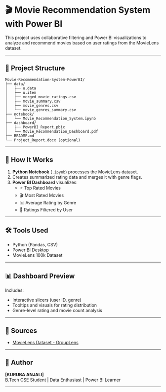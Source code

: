 
# 🎬 Movie Recommendation System with Power BI

This project uses collaborative filtering and Power BI visualizations to analyze and recommend movies based on user ratings from the MovieLens dataset.

---

## 📁 Project Structure

```
Movie-Recommendation-System-PowerBI/
├── data/
│   ├── u.data
│   ├── u.item
│   ├── merged_movie_ratings.csv
│   ├── movie_summary.csv
│   ├── movie_genres.csv
│   └── movie_genres_summary.csv
├── notebook/
│   └── Movie_Recommendation_System.ipynb
├── dashboard/
│   ├── PowerBI_Report.pbix
│   └── Movie_Recommendation_Dashboard.pdf
├── README.md
└── Project_Report.docx (optional)
```

---

## 🚀 How It Works

1. **Python Notebook** (`.ipynb`) processes the MovieLens dataset.
2. Creates summarized rating data and merges it with genre flags.
3. **Power BI Dashboard** visualizes:
   - ⭐ Top Rated Movies
   - 🎬 Most Rated Movies
   - 📊 Average Rating by Genre
   - 👤 Ratings Filtered by User

---

## 🛠️ Tools Used

- Python (Pandas, CSV)
- Power BI Desktop
- MovieLens 100k Dataset

---

## 📊 Dashboard Preview

Includes:
- Interactive slicers (user ID, genre)
- Tooltips and visuals for rating distribution
- Genre-level rating and movie count analysis

---

## 📎 Sources

- [MovieLens Dataset - GroupLens](https://grouplens.org/datasets/movielens/)

---

## 📌 Author

**[KURUBA ANJALI]**  
B.Tech CSE Student | Data Enthusiast | Power BI Learner

---


